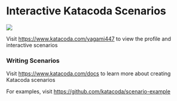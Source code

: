 # Interactive Katacoda Scenarios

[![](http://shields.katacoda.com/katacoda/yagami447/count.svg)](https://www.katacoda.com/yagami447 "Get your profile on Katacoda.com")

Visit https://www.katacoda.com/yagami447 to view the profile and interactive scenarios

### Writing Scenarios
Visit https://www.katacoda.com/docs to learn more about creating Katacoda scenarios

For examples, visit https://github.com/katacoda/scenario-example
